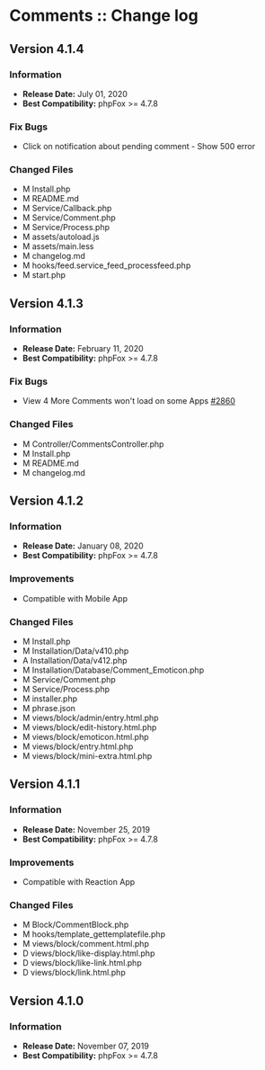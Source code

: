 # Comments :: Change log

## Version 4.1.4

### Information

- **Release Date:** July 01, 2020
- **Best Compatibility:** phpFox >= 4.7.8

### Fix Bugs

- Click on notification about pending comment - Show 500 error

### Changed Files

- M Install.php
- M README.md
- M Service/Callback.php
- M Service/Comment.php
- M Service/Process.php
- M assets/autoload.js
- M assets/main.less
- M changelog.md
- M hooks/feed.service_feed_processfeed.php
- M start.php

## Version 4.1.3

### Information

- **Release Date:** February 11, 2020
- **Best Compatibility:** phpFox >= 4.7.8

### Fix Bugs

- View 4 More Comments won't load on some Apps [#2860](https://github.com/PHPfox-Official/phpfox-v4-issues/issues/2860)

### Changed Files

- M Controller/CommentsController.php
- M Install.php
- M README.md
- M changelog.md


## Version 4.1.2

### Information

- **Release Date:** January 08, 2020
- **Best Compatibility:** phpFox >= 4.7.8

### Improvements

- Compatible with Mobile App

### Changed Files

- M Install.php
- M Installation/Data/v410.php
- A Installation/Data/v412.php
- M Installation/Database/Comment_Emoticon.php
- M Service/Comment.php
- M Service/Process.php
- M installer.php
- M phrase.json
- M views/block/admin/entry.html.php
- M views/block/edit-history.html.php
- M views/block/emoticon.html.php
- M views/block/entry.html.php
- M views/block/mini-extra.html.php


## Version 4.1.1

### Information

- **Release Date:** November 25, 2019
- **Best Compatibility:** phpFox >= 4.7.8

### Improvements

- Compatible with Reaction App

### Changed Files

- M Block/CommentBlock.php
- M hooks/template_gettemplatefile.php
- M views/block/comment.html.php
- D views/block/like-display.html.php
- D views/block/like-link.html.php
- D views/block/link.html.php

## Version 4.1.0

### Information

- **Release Date:** November 07, 2019
- **Best Compatibility:** phpFox >= 4.7.8
